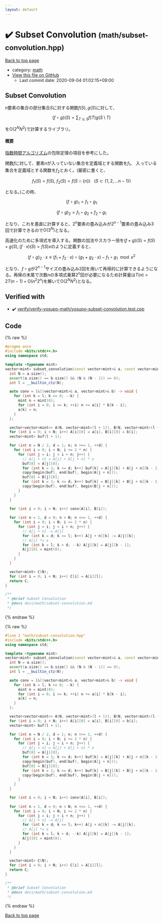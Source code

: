 ```yaml
---
layout: default
---
```


<!-- mathjax config similar to math.stackexchange -->
<script type="text/javascript" async
  src="https://cdnjs.cloudflare.com/ajax/libs/mathjax/2.7.5/MathJax.js?config=TeX-MML-AM_CHTML">
</script>
<script type="text/x-mathjax-config">
  MathJax.Hub.Config({
    TeX: { equationNumbers: { autoNumber: "AMS" }},
    tex2jax: {
      inlineMath: [ ['$','$'] ],
      processEscapes: true
    },
    "HTML-CSS": { matchFontHeight: false },
    displayAlign: "left",
    displayIndent: "2em"
  });
</script>

<script type="text/javascript" src="https://cdnjs.cloudflare.com/ajax/libs/jquery/3.4.1/jquery.min.js"></script>
<script src="https://cdn.jsdelivr.net/npm/jquery-balloon-js@1.1.2/jquery.balloon.min.js" integrity="sha256-ZEYs9VrgAeNuPvs15E39OsyOJaIkXEEt10fzxJ20+2I=" crossorigin="anonymous"></script>
<script type="text/javascript" src="../../assets/js/copy-button.js"></script>
<link rel="stylesheet" href="../../assets/css/copy-button.css" />


# :heavy_check_mark: Subset Convolution <small>(math/subset-convolution.hpp)</small>

<a href="../../index.html">Back to top page</a>

* category: <a href="../../index.html#7e676e9e663beb40fd133f5ee24487c2">math</a>
* <a href="{{ site.github.repository_url }}/blob/master/math/subset-convolution.hpp">View this file on GitHub</a>
    - Last commit date: 2020-09-04 01:02:15+09:00





## Subset Convolution

$n$要素の集合の部分集合$S$に対する関数$f(S),g(S)$に対して、

$$(f \circ g)(S) = \sum_{T \subseteq S}f(T)g(S\setminus T)$$

を$\mathrm{O}(2^N N^2)$で計算するライブラリ。

#### 概要

[指数時間アルゴリズム](https://www.slideshare.net/wata_orz/ss-12131479)の包除定理の項目を参考にした。

関数$f$に対して、要素$n$が入っていない集合を定義域とする関数を$f_1$、
入っている集合を定義域とする関数を$f_2$とおく。(厳密に書くと、

$$f_1(S) = f(S),\ f_2(S) = f(S \cap \lbrace n\rbrace) \ \ \ (S\subset\lbrace1,2,\ldots n-1\rbrace)$$

となる。)この時、

$$ (f\circ g)_1 = f_1 \circ g_1$$

$$ (f\circ g)_2 = f_1 \circ g_2 + f_2 \circ g_1$$

となり、これを愚直に計算すると、$2^n$要素の畳み込みが$2^{n-1}$要素の畳み込み$3$回で計算できるので$\mathrm{O}(3^N)$となる。

高速化のために多項式を導入する。関数の加法やスカラー倍を$(f+g)(S)=f(S)+g(S),(f\cdot x)(S)=f(S)x$のように定義すると、

$$(f\circ g)_2\cdot x\equiv (f_1+f_2\cdot x)\circ(g_1+g_2\cdot x)-f_1\circ g_1 \mod x^2$$

となり、$f\circ g$が$2^{n-1}$サイズの畳み込み$2$回を用いて再帰的に計算できるようになる。再帰の末尾で次数$n$の多項式乗算$2^n$回が必要になるため計算量は$T(n)=2T(n-1)+\mathrm{O}(n^2 2^n)$を解いて$\mathrm{O}(2^N N^2)$となる。


## Verified with

* :heavy_check_mark: <a href="../../verify/verify/verify-yosupo-math/yosupo-subset-convolution.test.cpp.html">verify/verify-yosupo-math/yosupo-subset-convolution.test.cpp</a>


## Code

<a id="unbundled"></a>
{% raw %}
```cpp
#pragma once
#include <bits/stdc++.h>
using namespace std;

template <typename mint>
vector<mint> subset_convolution(const vector<mint>& a, const vector<mint>& b) {
  int N = a.size();
  assert(a.size() == b.size() && (N & (N - 1)) == 0);
  int l = __builtin_ctz(N);

  auto conv = [&](vector<mint>& a, vector<mint>& b) -> void {
    for (int k = l; k >= 0; --k) {
      mint n = mint(0);
      for (int i = 0; i <= k; ++i) n += a[i] * b[k - i];
      a[k] = n;
    }
  };

  vector<vector<mint>> A(N, vector<mint>(l + 1)), B(N, vector<mint>(l + 1));
  for (int i = 0; i < N; i++) A[i][0] = a[i], B[i][0] = b[i];
  vector<mint> buf(l + 1);

  for (int n = N / 2, d = 1; n; n >>= 1, ++d) {
    for (int i = 0; i < N; i += 2 * n) {
      for (int j = i; j < i + n; j++) {
        // A[j + n] = A[j] + A[j + n] * x
        buf[0] = A[j][0];
        for (int k = 1; k <= d; k++) buf[k] = A[j][k] + A[j + n][k - 1];
        copy(begin(buf), end(buf), begin(A[j + n]));
        buf[0] = B[j][0];
        for (int k = 1; k <= d; k++) buf[k] = B[j][k] + B[j + n][k - 1];
        copy(begin(buf), end(buf), begin(B[j + n]));
      }
    }
  }

  for (int i = 0; i < N; i++) conv(A[i], B[i]);
  
  for (int n = 1, d = 0; n < N; n <<= 1, ++d) {
    for (int i = 0; i < N; i += 2 * n) {
      for (int j = i; j < i + n; j++) {
        // A[j + n] -= A[j]
        for (int k = d; k <= l; k++) A[j + n][k] -= A[j][k];
        // A[j] *= x
        for (int k = l; k > d; --k) A[j][k] = A[j][k - 1];
        A[j][0] = mint(0);
      }
    }
  }

  vector<mint> C(N);
  for (int i = 0; i < N; i++) C[i] = A[i][l];
  return C;
}

/**
 * @brief Subset Convolution
 * @docs docs/math/subset-convolution.md
 */

```
{% endraw %}

<a id="bundled"></a>
{% raw %}
```cpp
#line 2 "math/subset-convolution.hpp"
#include <bits/stdc++.h>
using namespace std;

template <typename mint>
vector<mint> subset_convolution(const vector<mint>& a, const vector<mint>& b) {
  int N = a.size();
  assert(a.size() == b.size() && (N & (N - 1)) == 0);
  int l = __builtin_ctz(N);

  auto conv = [&](vector<mint>& a, vector<mint>& b) -> void {
    for (int k = l; k >= 0; --k) {
      mint n = mint(0);
      for (int i = 0; i <= k; ++i) n += a[i] * b[k - i];
      a[k] = n;
    }
  };

  vector<vector<mint>> A(N, vector<mint>(l + 1)), B(N, vector<mint>(l + 1));
  for (int i = 0; i < N; i++) A[i][0] = a[i], B[i][0] = b[i];
  vector<mint> buf(l + 1);

  for (int n = N / 2, d = 1; n; n >>= 1, ++d) {
    for (int i = 0; i < N; i += 2 * n) {
      for (int j = i; j < i + n; j++) {
        // A[j + n] = A[j] + A[j + n] * x
        buf[0] = A[j][0];
        for (int k = 1; k <= d; k++) buf[k] = A[j][k] + A[j + n][k - 1];
        copy(begin(buf), end(buf), begin(A[j + n]));
        buf[0] = B[j][0];
        for (int k = 1; k <= d; k++) buf[k] = B[j][k] + B[j + n][k - 1];
        copy(begin(buf), end(buf), begin(B[j + n]));
      }
    }
  }

  for (int i = 0; i < N; i++) conv(A[i], B[i]);
  
  for (int n = 1, d = 0; n < N; n <<= 1, ++d) {
    for (int i = 0; i < N; i += 2 * n) {
      for (int j = i; j < i + n; j++) {
        // A[j + n] -= A[j]
        for (int k = d; k <= l; k++) A[j + n][k] -= A[j][k];
        // A[j] *= x
        for (int k = l; k > d; --k) A[j][k] = A[j][k - 1];
        A[j][0] = mint(0);
      }
    }
  }

  vector<mint> C(N);
  for (int i = 0; i < N; i++) C[i] = A[i][l];
  return C;
}

/**
 * @brief Subset Convolution
 * @docs docs/math/subset-convolution.md
 */

```
{% endraw %}

<a href="../../index.html">Back to top page</a>

